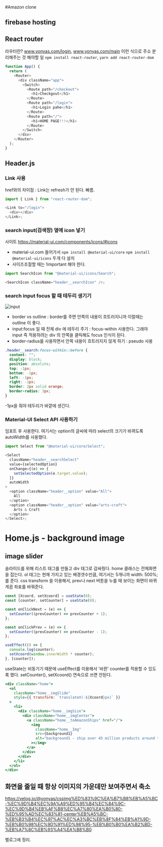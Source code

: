 #Amazon clone

## firebase hosting

## React router

라우터란? www.yonyas.com/login, www.yonyas.com/main 이런 식으로 주소 분리해주는 것
해야할 일 `npm install react-router`,
`yarn add react-router-dom`

```js
function App() {
  return (
    <Router>
      <div className="app">
        <Switch>
          <Route path="/checkout">
            <h1>Checkgout</h1>
          </Route>
          <Route path="/login">
            <h1>Login pahe</h1>
          </Route>
          <Route path="/">
            <h1>HOME PAGE!!!</h1>
          </Route>
        </Switch>
      </div>
    </Router>
  );
}
```

## Header.js

### Link 사용

href와의 차이점 : Link는 refresh가 안 된다. 빠름.

```js
import { Link } from "react-router-dom";

<Link to="/login">
  <div></div>
</Link>;
```

### search input(검색창) 옆에 icon 넣기

사이트 https://material-ui.com/components/icons/#icons

- material-ui.com 들어가서 `npm install @material-ui/core`
  `npm install @material-ui/icons` 두개 다 설치
- 사이즈조절할 때는 !important 해야 한다.

```js
import SearchIcon from "@material-ui/icons/Search";

<SearchIcon className="header__searchIcon" />;
```

### search input focus 할 때 테두리 생기기

![input](https://user-images.githubusercontent.com/60434382/109580069-5c7f4c00-7b3d-11eb-9098-1597240f0dc7.png)

- border vs outline : border를 주면 안쪽의 내용이 흐트러지니까 이럴때는 outline 이 좋다.
- input:focus 일 때 전체 div 에 테두리 주기 : focus-within 사용한다. 그래야 input 즉 적용하려는 div 의 안쪽을 클릭해도 focus 인식이 된다.
- border-radius를 사용하면서 안쪽 내용이 흐트러지지 않게 하기 : pseudo 사용

```css
.header__search:focus-within::before {
  content: "";
  display: block;
  position: absolute;
  top: -1px;
  bottom: -1px;
  left: -1px;
  right: -1px;
  border: 2px solid orange;
  border-radius: 3px;
}
```

-1px을 줘야 테두리가 바깥에 생긴다.

### Material-UI Select API 사용하기

임포트 후 사용한다.
여기서는 option의 글씨에 따라 select의 크기가 바뀌도록 autoWidth를 사용했다.

```js
import Select from "@material-ui/core/Select";

<Select
  className="header__searchSelect"
  value={selectedOption}
  onChange={(e) => {
    setSelectedOption(e.target.value);
  }}
  autoWidth
>
  <option className="header__option" value="All">
    All
  </option>
  <option className="header__option" value="arts-craft">
    Arts & Craft
  </option>
</Select>;
```

# Home.js - background image

## image slider

슬라이드를 위해 리스트 태그를 만들고 div 태그로 감싸줬다.
home 클래스는 전체화면을 잡는다.
ol 태그는 현재 가지고 있는 배경갯수만큼, 여기서는 5개니까 width: 500%; 를 준다. css transform 을 이용해서, prev나 next 버튼을 누를 때 보이는 화면이 바뀌게끔 좌표를 바꿔준다.

```jsx
const [Xcoord, setXcoord] = useState(0);
const [counter, setCounter] = useState(0);

const onClickNext = (e) => {
  setCounter((prevCounter) => prevCounter + 1);
};

const onClickPrev = (e) => {
  setCounter((prevCounter) => prevCounter - 1);
};

useEffect(() => {
  console.log(counter);
  setXcoord(window.innerWidth * counter);
}, [counter]);
```

useState는 비동기기 때문에 useEffect를 이용해서 '바뀐' counter를 적용할 수 있도록 했다.
setCounter(), setXcoord() 연속으로 쓰면 안된다.

```jsx
<div className="home">
  <ol
    className="home__imgSlide"
    style={{ transform: `translateX(-${Xcoord}px)` }}
  >
    <li>
      <div className="home__imgSize">
        <div className="home__imgCenter">
          <a className="home__toAmazonShips" href="/">
            <img
              className="home__Img"
              src={background1}
              alt="background1 - ship over 45 million products around the world"
            ></img>
          </a>
        </div>
      </div>
    </li>
  </ol>
</div>
```

## 화면을 줄일 때 항상 이미지의 가운데만 보여주면서 축소

https://velog.io/@yonyas/cssimg%ED%83%9C%EA%B7%B8%EB%A5%BC-%EC%9D%B4%EC%9A%A9%ED%95%B4%EC%84%9C-%EC%9D%B4%EB%AF%B8%EC%A7%80%EA%B0%80-%ED%95%AD%EC%83%81-center%EB%A5%BC-%EB%B3%B4%EC%97%AC%EC%A3%BC%EB%8F%84%EB%A1%9D-%EB%B0%98%EC%9D%91%ED%98%95-%EB%B0%B0%EA%B2%BD-%EB%A7%8C%EB%93%A4%EA%B8%B0

벨로그에 정리.

